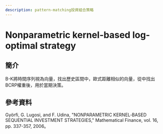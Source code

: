 ```yaml
---
description: pattern-matching投資組合策略
---
```


# Nonparametric kernel-based log-optimal strategy

## 簡介

B-K將時間序列視為向量，找出歷史區間中，歐式距離相似的向量，從中找出BCRP權重後，用於當期決策。

## 參考資料

Györfi, G. Lugosi, and F. Udina, "NONPARAMETRIC KERNEL‐BASED SEQUENTIAL INVESTMENT STRATEGIES," Mathematical Finance, vol. 16, pp. 337-357, 2006。
